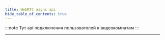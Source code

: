 ```yaml
---
title: WebRTC async api
hide_table_of_contents: true
---
```


:::note
Тут api подключения пользователей к видеокомнатам
:::

---

<!-- import ApiDocMdx from '@theme/ApiDocMdx';

<ApiDocMdx id="asyncapi" /> -->